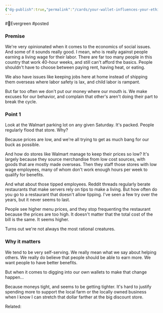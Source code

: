 ```yaml
---
{"dg-publish":true,"permalink":"/cards/your-wallet-influences-your-ethics/"}
---
```


#🌲Evergreen 
#posted 

### Premise

We're very opinionated when it comes to the economics of social issues. And some of it sounds really good. I mean, who is really against people earning a living wage for their labor. There are far too many people in this country that work 40-hour weeks, and still can't afford the basics. People shouldn't have to choose between paying rent, having heat, or eating.

We also have issues like  keeping jobs here at home instead of shipping them overseas where labor safety is lax, and child labor is rampant.

But far too often we don't put our money where our mouth is. We make excuses for our behavior, and complain that other's aren't doing their part to break the cycle.
### Point 1
Look at the Walmart parking lot on any given Saturday. It's packed. People regularly flood that store. Why?

Because prices are low, and we're all trying to get as much bang for our buck as possible.

And how do stores like Walmart manage to keep their prices so low? It's largely because they source merchandise from low cost sources, with goods that are mostly made overseas. Then they staff those stores with low wage employees, many of whom don't work enough hours per week to qualify for benefits.

And what about those tipped employees. Reddit threads regularly berate restaurants that make servers rely on tips to make a living. But how often do you go to a restaurant that doesn't allow tipping. I've seen a few try over the years, but it never seems to last.

People see higher menu prices, and they stop frequenting the restaurant because the prices are too high. It doesn't matter that the total cost of the bill is the same. It seems higher.

Turns out we're not always the most rational creatures.
### Why it matters
We tend to be very self-serving. We really mean what we say about helping others. We really do believe that people should be able to earn more. We want people to have better benefits.

But when it comes to digging into our own wallets to make that change happen...

Because moneys tight, and seems to be getting tighter. It's hard to justify spending more to support the local farm or the locally owned business when I know I can stretch that dollar farther at the big discount store.

Related:
